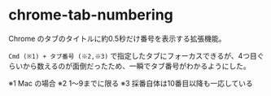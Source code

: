 # chrome-tab-numbering

Chrome のタブのタイトルに約0.5秒だけ番号を表示する拡張機能。

`Cmd (※1) + タブ番号 (※2,※3)` で指定したタブにフォーカスできるが、4つ目ぐらいから数えるのが面倒だったため、一瞬でタブ番号がわかるようにした。

※1 Mac の場合
※2 1〜9までに限る
※3 採番自体は10番目以降も一応している
